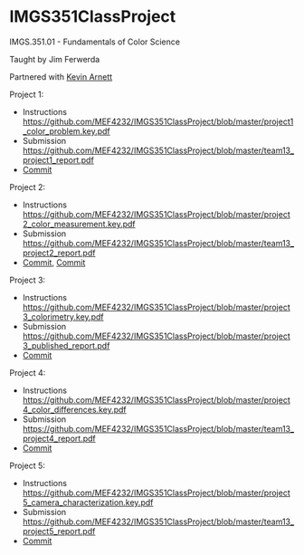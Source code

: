 # IMGS351ClassProject
IMGS.351.01 - Fundamentals of Color Science

Taught by Jim Ferwerda

Partnered with [Kevin Arnett](https://github.com/KevKode)

Project 1:
* Instructions https://github.com/MEF4232/IMGS351ClassProject/blob/master/project1_color_problem.key.pdf
* Submission https://github.com/MEF4232/IMGS351ClassProject/blob/master/team13_project1_report.pdf
* [Commit](https://github.com/MEF4232/IMGS351ClassProject/commit/0fa572258713a61a1e3c68c650f1424a9cc54c08)

Project 2:
* Instructions https://github.com/MEF4232/IMGS351ClassProject/blob/master/project2_color_measurement.key.pdf
* Submission https://github.com/MEF4232/IMGS351ClassProject/blob/master/team13_project2_report.pdf
* [Commit](https://github.com/MEF4232/IMGS351ClassProject/commit/ad5331684332fd022f781e2d359a5ab039b716f5), [Commit](https://github.com/MEF4232/IMGS351ClassProject/commit/22bd189f76f5f3155c35fb28cd7f60b2eefe0ad1)

Project 3:
* Instructions https://github.com/MEF4232/IMGS351ClassProject/blob/master/project3_colorimetry.key.pdf
* Submission https://github.com/MEF4232/IMGS351ClassProject/blob/master/project3_published_report.pdf
* [Commit](https://github.com/MEF4232/IMGS351ClassProject/commit/aa0f0087ec9a1b17389d2716491f8acd71b65deb)

Project 4:
* Instructions https://github.com/MEF4232/IMGS351ClassProject/blob/master/project4_color_differences.key.pdf
* Submission https://github.com/MEF4232/IMGS351ClassProject/blob/master/team13_project4_report.pdf
* [Commit](https://github.com/MEF4232/IMGS351ClassProject/commit/1895a3e8296b46653411e3ddf17a41dd28dcbb93)

Project 5:
* Instructions https://github.com/MEF4232/IMGS351ClassProject/blob/master/project5_camera_characterization.key.pdf
* Submission https://github.com/MEF4232/IMGS351ClassProject/blob/master/team13_project5_report.pdf
* [Commit](https://github.com/MEF4232/IMGS351ClassProject/commit/10d10dc20dcbbcbed1d4815552d4249ab7b2fc16)
